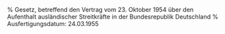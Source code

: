 % Gesetz, betreffend den Vertrag vom 23. Oktober 1954 über den Aufenthalt ausländischer Streitkräfte in der Bundesrepublik Deutschland
% Ausfertigungsdatum: 24.03.1955
 